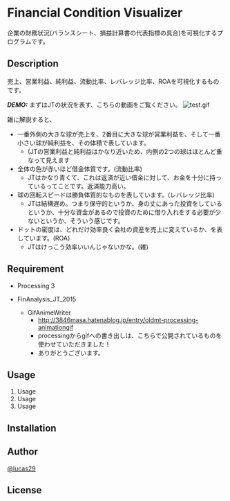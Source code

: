 # Financial Condition Visualizer

企業の財務状況(バランスシート、損益計算書の代表指標の具合)を可視化するプログラムです。

## Description

売上、営業利益、純利益、流動比率、レバレッジ比率、ROAを可視化するものです。

***DEMO:***
まずはJTの状況を表す、こちらの動画をご覧ください。
![test.gif](https://qiita-image-store.s3.amazonaws.com/0/108483/44704291-87e0-d18f-246a-bcda7564b4cc.gif)

雑に解説すると、

- 一番外側の大きな球が売上を、2番目に大きな球が営業利益を、そして一番小さい球が純利益を、その体積で表しています。
    - (JTの営業利益と純利益はかなり近いため、内側の2つの球はほとんど重なって見えます
- 全体の色が赤いほど借金体質です。(流動比率)
    - JTはかなり青くて、これは返済が近い借金に対して、お金を十分に持っているってことです。返済能力高い。
- 球の回転スピードは勝負体質的なものを表しています。(レバレッジ比率)
    - JTは結構遅め。つまり保守的というか、身の丈にあった投資をしているというか、十分な資金があるので投資のために借り入れをする必要が少ないというか、そういう感じです。
- ドットの密度は、どれだけ効率良く会社の資産を売上に変えているか、を表しています。(ROA)
    - JTはけっこう効率いいんじゃないかな。(雑)

## Requirement
- Processing 3

- FinAnalysis_JT_2015
    - GifAnimeWriter
        - http://3846masa.hatenablog.jp/entry/oldmt-processing-animationgif
        - processingからgifへの書き出しは、こちらで公開されているものを使わせていただきました！
        - ありがとうございます。

## Usage

1. Usage
2. Usage
3. Usage

## Installation

## Author

[@lucas29](https://github.com/lucas29)

## License
